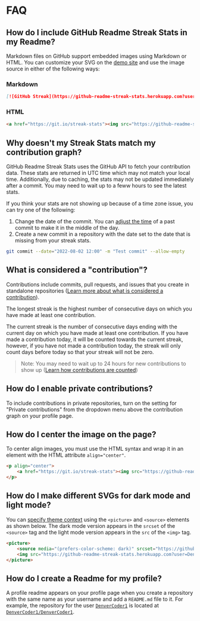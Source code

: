 # FAQ

## How do I include GitHub Readme Streak Stats in my Readme?

Markdown files on GitHub support embedded images using Markdown or HTML. You can customize your SVG on the [demo site](https://github-readme-streak-stats.herokuapp.com/demo/) and use the image source in either of the following ways:

### Markdown

```md
[![GitHub Streak](https://github-readme-streak-stats.herokuapp.com?user=DenverCoder1)](https://git.io/streak-stats)
```

### HTML

<!-- prettier-ignore-start -->
```html
<a href="https://git.io/streak-stats"><img src="https://github-readme-streak-stats.herokuapp.com?user=DenverCoder1"/></a>
```
<!-- prettier-ignore-end -->

## Why doesn't my Streak Stats match my contribution graph?

GitHub Readme Streak Stats uses the GitHub API to fetch your contribution data. These stats are returned in UTC time which may not match your local time. Additionally, due to caching, the stats may not be updated immediately after a commit. You may need to wait up to a feww hours to see the latest stats.

If you think your stats are not showing up because of a time zone issue, you can try one of the following:

1. Change the date of the commit. You can [adjust the time](https://codewithhugo.com/change-the-date-of-a-git-commit/) of a past commit to make it in the middle of the day.
2. Create a new commit in a repository with the date set to the date that is missing from your streak stats.
```bash
git commit --date="2022-08-02 12:00" -m "Test commit" --allow-empty
```

## What is considered a "contribution"?

Contributions include commits, pull requests, and issues that you create in standalone repositories ([Learn more about what is considered a contribution](https://docs.github.com/articles/why-are-my-contributions-not-showing-up-on-my-profile)).

The longest streak is the highest number of consecutive days on which you have made at least one contribution.

The current streak is the number of consecutive days ending with the current day on which you have made at least one contribution. If you have made a contribution today, it will be counted towards the current streak, however, if you have not made a contribution today, the streak will only count days before today so that your streak will not be zero.

> Note: You may need to wait up to 24 hours for new contributions to show up ([Learn how contributions are counted](https://docs.github.com/articles/why-are-my-contributions-not-showing-up-on-my-profile))

## How do I enable private contributions?

To include contributions in private repositories, turn on the setting for "Private contributions" from the dropdown menu above the contribution graph on your profile page.

## How do I center the image on the page?

To center align images, you must use the HTML syntax and wrap it in an element with the HTML attribute `align="center"`.

<!-- prettier-ignore-start -->
```html
<p align="center">
    <a href="https://git.io/streak-stats"><img src="https://github-readme-streak-stats.herokuapp.com?user=DenverCoder1"/></a>
</p>
```
<!-- prettier-ignore-end -->

## How do I make different SVGs for dark mode and light mode?

You can [specify theme context](https://github.blog/changelog/2022-05-19-specify-theme-context-for-images-in-markdown-beta/) using the `<picture>` and `<source>` elements as shown below. The dark mode version appears in the `srcset` of the `<source>` tag and the light mode version appears in the `src` of the `<img>` tag.

<!-- prettier-ignore-start -->
```html
<picture>
    <source media="(prefers-color-scheme: dark)" srcset="https://github-readme-streak-stats.herokuapp.com?user=DenverCoder1&theme=dark" />
    <img src="https://github-readme-streak-stats.herokuapp.com?user=DenverCoder1&theme=default" />
</picture>
```
<!-- prettier-ignore-end -->

## How do I create a Readme for my profile?

A profile readme appears on your profile page when you create a repository with the same name as your username and add a `README.md` file to it. For example, the repository for the user [`DenverCoder1`](https://github.com/DenverCoder1) is located at [`DenverCoder1/DenverCoder1`](https://github.com/DenverCoder1/DenverCoder1).
